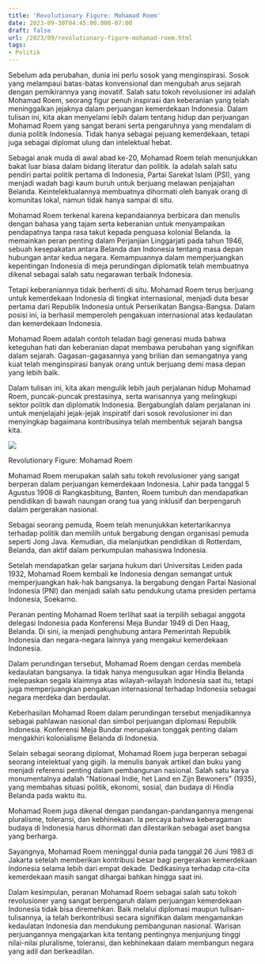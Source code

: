 ```yaml
---
title: 'Revolutionary Figure: Mohamad Roem'
date: 2023-09-30T04:45:00.000-07:00
draft: false
url: /2023/09/revolutionary-figure-mohamad-roem.html
tags: 
- Politik
---
```


  

Sebelum ada perubahan, dunia ini perlu sosok yang menginspirasi. Sosok yang melampaui batas-batas konvensional dan mengubah arus sejarah dengan pemikirannya yang inovatif. Salah satu tokoh revolusioner ini adalah Mohamad Roem, seorang figur penuh inspirasi dan keberanian yang telah meninggalkan jejaknya dalam perjuangan kemerdekaan Indonesia. Dalam tulisan ini, kita akan menyelami lebih dalam tentang hidup dan perjuangan Mohamad Roem yang sangat berani serta pengaruhnya yang mendalam di dunia politik Indonesia. Tidak hanya sebagai pejuang kemerdekaan, tetapi juga sebagai diplomat ulung dan intelektual hebat.

  

Sebagai anak muda di awal abad ke-20, Mohamad Roem telah menunjukkan bakat luar biasa dalam bidang literatur dan politik. Ia adalah salah satu pendiri partai politik pertama di Indonesia, Partai Sarekat Islam (PSI), yang menjadi wadah bagi kaum buruh untuk berjuang melawan penjajahan Belanda. Keintelektualannya membuatnya dihormati oleh banyak orang di komunitas lokal, namun tidak hanya sampai di situ.

  

Mohamad Roem terkenal karena kepandaiannya berbicara dan menulis dengan bahasa yang tajam serta keberanian untuk menyampaikan pendapatnya tanpa rasa takut kepada penguasa kolonial Belanda. Ia memainkan peran penting dalam Perjanjian Linggarjati pada tahun 1946, sebuah kesepakatan antara Belanda dan Indonesia tentang masa depan hubungan antar kedua negara. Kemampuannya dalam memperjuangkan kepentingan Indonesia di meja perundingan diplomatik telah membuatnya dikenal sebagai salah satu negarawan terbaik Indonesia.

  

Tetapi keberaniannya tidak berhenti di situ. Mohamad Roem terus berjuang untuk kemerdekaan Indonesia di tingkat internasional, menjadi duta besar pertama dari Republik Indonesia untuk Perserikatan Bangsa-Bangsa. Dalam posisi ini, ia berhasil memperoleh pengakuan internasional atas kedaulatan dan kemerdekaan Indonesia.

  

Mohamad Roem adalah contoh teladan bagi generasi muda bahwa keteguhan hati dan keberanian dapat membawa perubahan yang signifikan dalam sejarah. Gagasan-gagasannya yang brilian dan semangatnya yang kuat telah menginspirasi banyak orang untuk berjuang demi masa depan yang lebih baik.

  

Dalam tulisan ini, kita akan mengulik lebih jauh perjalanan hidup Mohamad Roem, puncak-puncak prestasinya, serta warisannya yang melingkupi sektor politik dan diplomatik Indonesia. Bergabunglah dalam perjalanan ini untuk menjelajahi jejak-jejak inspiratif dari sosok revolusioner ini dan menyingkap bagaimana kontribusinya telah membentuk sejarah bangsa kita.

  

![](https://asset.kompas.com/crops/gieFkfB2MnSxOrtcachbgqtAo1E=/0x109:640x536/750x500/data/photo/2021/07/22/60f932b694513.jpeg)

  

Revolutionary Figure: Mohamad Roem

  

Mohamad Roem merupakan salah satu tokoh revolusioner yang sangat berperan dalam perjuangan kemerdekaan Indonesia. Lahir pada tanggal 5 Agustus 1908 di Rangkasbitung, Banten, Roem tumbuh dan mendapatkan pendidikan di bawah naungan orang tua yang inklusif dan berpengaruh dalam pergerakan nasional.

  

Sebagai seorang pemuda, Roem telah menunjukkan ketertarikannya terhadap politik dan memilih untuk bergabung dengan organisasi pemuda seperti Jong Java. Kemudian, dia melanjutkan pendidikan di Rotterdam, Belanda, dan aktif dalam perkumpulan mahasiswa Indonesia.

  

Setelah mendapatkan gelar sarjana hukum dari Universitas Leiden pada 1932, Mohamad Roem kembali ke Indonesia dengan semangat untuk memperjuangkan hak-hak bangsanya. Ia bergabung dengan Partai Nasional Indonesia (PNI) dan menjadi salah satu pendukung utama presiden pertama Indonesia, Soekarno.

  

Peranan penting Mohamad Roem terlihat saat ia terpilih sebagai anggota delegasi Indonesia pada Konferensi Meja Bundar 1949 di Den Haag, Belanda. Di sini, ia menjadi penghubung antara Pemerintah Republik Indonesia dan negara-negara lainnya yang mengakui kemerdekaan Indonesia.

  

Dalam perundingan tersebut, Mohamad Roem dengan cerdas membela kedaulatan bangsanya. Ia tidak hanya mengusulkan agar Hindia Belanda melepaskan segala klaimnya atas wilayah-wilayah Indonesia saat itu, tetapi juga memperjuangkan pengakuan internasional terhadap Indonesia sebagai negara merdeka dan berdaulat.

  

Keberhasilan Mohamad Roem dalam perundingan tersebut menjadikannya sebagai pahlawan nasional dan simbol perjuangan diplomasi Republik Indonesia. Konferensi Meja Bundar merupakan tonggak penting dalam mengakhiri kolonialisme Belanda di Indonesia.

  

Selain sebagai seorang diplomat, Mohamad Roem juga berperan sebagai seorang intelektual yang gigih. Ia menulis banyak artikel dan buku yang menjadi referensi penting dalam pembangunan nasional. Salah satu karya monumentalnya adalah "Nationaal Indie, het Land en Zijn Bewoners" (1935), yang membahas situasi politik, ekonomi, sosial, dan budaya di Hindia Belanda pada waktu itu.

  

Mohamad Roem juga dikenal dengan pandangan-pandangannya mengenai pluralisme, toleransi, dan kebhinekaan. Ia percaya bahwa keberagaman budaya di Indonesia harus dihormati dan dilestarikan sebagai aset bangsa yang berharga.

  

Sayangnya, Mohamad Roem meninggal dunia pada tanggal 26 Juni 1983 di Jakarta setelah memberikan kontribusi besar bagi pergerakan kemerdekaan Indonesia selama lebih dari empat dekade. Dedikasinya terhadap cita-cita kemerdekaan masih sangat dihargai bahkan hingga saat ini.

  

Dalam kesimpulan, peranan Mohamad Roem sebagai salah satu tokoh revolusioner yang sangat berpengaruh dalam perjuangan kemerdekaan Indonesia tidak bisa diremehkan. Baik melalui diplomasi maupun tulisan-tulisannya, ia telah berkontribusi secara signifikan dalam mengamankan kedaulatan Indonesia dan mendukung pembangunan nasional. Warisan perjuangannya mengajarkan kita tentang pentingnya menjunjung tinggi nilai-nilai pluralisme, toleransi, dan kebhinekaan dalam membangun negara yang adil dan berkeadilan.